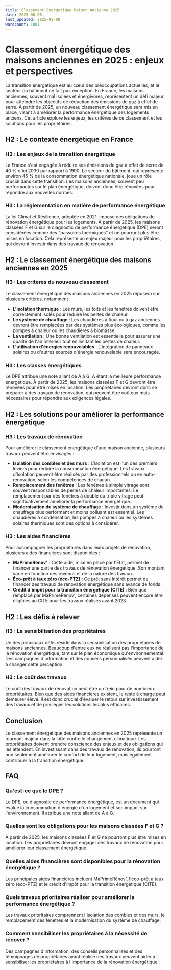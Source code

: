 ```yaml
---
title: Classement Energetique Maison Ancienne 2025
date: 2025-08-08
last_updated: 2025-08-08
wordcount: 1001
---
```


# Classement énergétique des maisons anciennes en 2025 : enjeux et perspectives

La transition énergétique est au cœur des préoccupations actuelles, et le secteur du bâtiment ne fait pas exception. En France, les maisons anciennes, souvent mal isolées et énergivores, représentent un défi majeur pour atteindre les objectifs de réduction des émissions de gaz à effet de serre. À partir de 2025, un nouveau classement énergétique sera mis en place, visant à améliorer la performance énergétique des logements anciens. Cet article explore les enjeux, les critères de ce classement et les solutions pour les propriétaires.

## H2 : Le contexte énergétique en France

### H3 : Les enjeux de la transition énergétique

La France s'est engagée à réduire ses émissions de gaz à effet de serre de 40 % d'ici 2030 par rapport à 1990. Le secteur du bâtiment, qui représente environ 45 % de la consommation énergétique nationale, joue un rôle crucial dans cette transition. Les maisons anciennes, souvent peu performantes sur le plan énergétique, doivent donc être rénovées pour répondre aux nouvelles normes.

### H3 : La réglementation en matière de performance énergétique

La loi Climat et Résilience, adoptée en 2021, impose des obligations de rénovation énergétique pour les logements. À partir de 2025, les maisons classées F et G sur le diagnostic de performance énergétique (DPE) seront considérées comme des "passoires thermiques" et ne pourront plus être mises en location. Cela représente un enjeu majeur pour les propriétaires, qui devront investir dans des travaux de rénovation.

## H2 : Le classement énergétique des maisons anciennes en 2025

### H3 : Les critères du nouveau classement

Le classement énergétique des maisons anciennes en 2025 reposera sur plusieurs critères, notamment :

- **L'isolation thermique** : Les murs, les toits et les fenêtres doivent être correctement isolés pour réduire les pertes de chaleur.
- **Le système de chauffage** : Les chaudières à fioul ou à gaz anciennes devront être remplacées par des systèmes plus écologiques, comme les pompes à chaleur ou les chaudières à biomasse.
- **La ventilation** : Une bonne ventilation est essentielle pour assurer une qualité de l'air intérieur tout en limitant les pertes de chaleur.
- **L'utilisation d'énergies renouvelables** : L'intégration de panneaux solaires ou d'autres sources d'énergie renouvelable sera encouragée.

### H3 : Les classes énergétiques

Le DPE attribue une note allant de A à G, A étant la meilleure performance énergétique. À partir de 2025, les maisons classées F et G devront être rénovées pour être mises en location. Les propriétaires devront donc se préparer à des travaux de rénovation, qui peuvent être coûteux mais nécessaires pour répondre aux exigences légales.

## H2 : Les solutions pour améliorer la performance énergétique

### H3 : Les travaux de rénovation

Pour améliorer le classement énergétique d'une maison ancienne, plusieurs travaux peuvent être envisagés :

- **Isolation des combles et des murs** : L'isolation est l'un des premiers leviers pour réduire la consommation énergétique. Les travaux d'isolation peuvent être réalisés par des professionnels ou en auto-rénovation, selon les compétences de chacun.
- **Remplacement des fenêtres** : Les fenêtres à simple vitrage sont souvent responsables de pertes de chaleur importantes. Le remplacement par des fenêtres à double ou triple vitrage peut significativement améliorer la performance énergétique.
- **Modernisation du système de chauffage** : Investir dans un système de chauffage plus performant et moins polluant est essentiel. Les chaudières à condensation, les pompes à chaleur ou les systèmes solaires thermiques sont des options à considérer.

### H3 : Les aides financières

Pour accompagner les propriétaires dans leurs projets de rénovation, plusieurs aides financières sont disponibles :

- **MaPrimeRénov'** : Cette aide, mise en place par l'État, permet de financer une partie des travaux de rénovation énergétique. Son montant varie en fonction des revenus et de la nature des travaux.
- **Éco-prêt à taux zéro (éco-PTZ)** : Ce prêt sans intérêt permet de financer des travaux de rénovation énergétique sans avance de fonds.
- **Crédit d'impôt pour la transition énergétique (CITE)** : Bien que remplacé par MaPrimeRénov', certaines dépenses peuvent encore être éligibles au CITE pour les travaux réalisés avant 2023.

## H2 : Les défis à relever

### H3 : La sensibilisation des propriétaires

Un des principaux défis réside dans la sensibilisation des propriétaires de maisons anciennes. Beaucoup d'entre eux ne réalisent pas l'importance de la rénovation énergétique, tant sur le plan économique qu'environnemental. Des campagnes d'information et des conseils personnalisés peuvent aider à changer cette perception.

### H3 : Le coût des travaux

Le coût des travaux de rénovation peut être un frein pour de nombreux propriétaires. Bien que des aides financières existent, le reste à charge peut demeurer élevé. Il est donc crucial d'évaluer le retour sur investissement des travaux et de privilégier les solutions les plus efficaces.

## Conclusion

Le classement énergétique des maisons anciennes en 2025 représente un tournant majeur dans la lutte contre le changement climatique. Les propriétaires doivent prendre conscience des enjeux et des obligations qui les attendent. En investissant dans des travaux de rénovation, ils pourront non seulement améliorer le confort de leur logement, mais également contribuer à la transition énergétique.

## FAQ

### Qu'est-ce que le DPE ?

Le DPE, ou diagnostic de performance énergétique, est un document qui évalue la consommation d'énergie d'un logement et son impact sur l'environnement. Il attribue une note allant de A à G.

### Quelles sont les obligations pour les maisons classées F et G ?

À partir de 2025, les maisons classées F et G ne pourront plus être mises en location. Les propriétaires devront engager des travaux de rénovation pour améliorer leur classement énergétique.

### Quelles aides financières sont disponibles pour la rénovation énergétique ?

Les principales aides financières incluent MaPrimeRénov', l'éco-prêt à taux zéro (éco-PTZ) et le crédit d'impôt pour la transition énergétique (CITE).

### Quels travaux prioritaires réaliser pour améliorer la performance énergétique ?

Les travaux prioritaires comprennent l'isolation des combles et des murs, le remplacement des fenêtres et la modernisation du système de chauffage.

### Comment sensibiliser les propriétaires à la nécessité de rénover ?

Des campagnes d'information, des conseils personnalisés et des témoignages de propriétaires ayant réalisé des travaux peuvent aider à sensibiliser les propriétaires à l'importance de la rénovation énergétique.